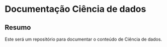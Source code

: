 # Documentação Ciência de dados

## Resumo

Este será um repositório para documentar o conteúdo de Ciência de dados.

